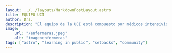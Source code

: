 ```yaml
---
layout: ../../layouts/MarkdownPostLayout.astro
title: EQUIPO UCI
author: Drs.
description: "El equipo de la UCI está compuesto por médicos intensivistas, enfermeros especializados y otros profesionales capacitados para brindar atención continua y altamente especializada a pacientes en estado crítico. Estos profesionales monitorean constantemente los signos vitales, administran tratamientos complejos y utilizan tecnología avanzada para estabilizar y mejorar la salud de los pacientes. La dedicación y el alto nivel de preparación del personal de UCI son fundamentales para ofrecer cuidados inmediatos y personalizados en situaciones de emergencia y recuperación intensiva."
image:
    url: "/enfermeras.jpeg"
    alt: "imagenenfermeras"
tags: ["astro", "learning in public", "setbacks", "community"]
---
```


